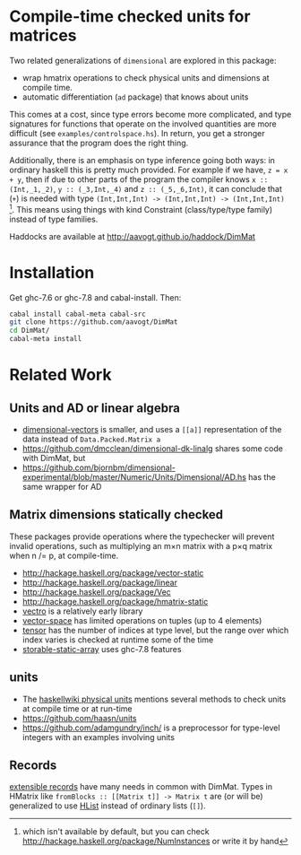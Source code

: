 # Compile-time checked units for matrices
Two related generalizations of `dimensional` are explored in this package:

* wrap hmatrix operations to check physical units and dimensions at compile time.
* automatic differentiation (`ad` package) that knows about units

This comes at a cost, since type errors become more complicated, and type signatures
for functions that operate on the involved quantities are more difficult (see
`examples/controlspace.hs`). In return, you get a stronger assurance that the
program does the right thing.

Additionally, there is an emphasis on type inference going both ways:
in ordinary haskell this is pretty much provided. For example if we have,
`z = x + y`, then if due to other parts of the program the compiler knows
`x :: (Int,_1,_2)`, `y :: (_3,Int,_4)` and `z :: (_5,_6,Int)`, it can
conclude that (`+`) is needed with type `(Int,Int,Int) -> (Int,Int,Int) -> (Int,Int,Int)` [^note].
This means using things with kind Constraint (class/type/type family) instead
of type families.


[^note]: which isn't available by default, but you can check http://hackage.haskell.org/package/NumInstances or write it by hand

Haddocks are available at http://aavogt.github.io/haddock/DimMat

# Installation
Get ghc-7.6 or ghc-7.8 and cabal-install. Then:
```sh
cabal install cabal-meta cabal-src
git clone https://github.com/aavogt/DimMat
cd DimMat/
cabal-meta install
```

# Related Work
## Units and AD or linear algebra
* [dimensional-vectors](https://github.com/bjornbm/dimensional-vectors) is smaller, and uses a `[[a]]` representation of the data instead of `Data.Packed.Matrix a`
* https://github.com/dmcclean/dimensional-dk-linalg shares some code with DimMat, but 
* https://github.com/bjornbm/dimensional-experimental/blob/master/Numeric/Units/Dimensional/AD.hs has the same wrapper for AD

## Matrix dimensions statically checked
These packages provide operations where the typechecker will prevent invalid operations, such as multiplying an m×n matrix with a p×q matrix when n /= p, at compile-time.

* http://hackage.haskell.org/package/vector-static
* http://hackage.haskell.org/package/linear
* http://hackage.haskell.org/package/Vec
* http://hackage.haskell.org/package/hmatrix-static
* [vectro](http://ofb.net/~frederik/vectro/) is a relatively early library
* [vector-space](http://hackage.haskell.org/package/vector-space) has limited operations on tuples (up to 4 elements)
* [tensor](http://hackage.haskell.org/package/tensor) has the number of indices at type level, but the range over which index varies is checked at runtime some of the time
* [storable-static-array](http://github.com/chowells79/storable-static-array) uses ghc-7.8 features

## units
* The [haskellwiki physical units](http://www.haskell.org/haskellwiki/Physical_units) mentions several methods to check units at compile time or at run-time
* https://github.com/haasn/units
* https://github.com/adamgundry/inch/ is a preprocessor for type-level integers with an examples involving units

## Records
[extensible records](http://www.haskell.org/haskellwiki/Extensible_record) have many needs in common with DimMat. Types in HMatrix like `fromBlocks :: [[Matrix t]] -> Matrix t` are (or will be) generalized to use [HList](http://hackage.haskell.org/package/HList) instead of ordinary lists (`[]`).
